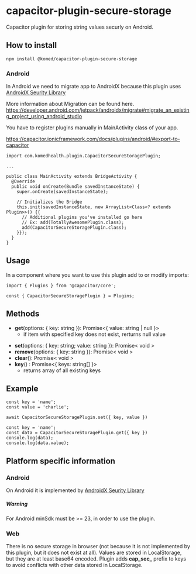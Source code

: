 # capacitor-plugin-secure-storage

Capacitor plugin for storing string values securly on Android.

## How to install

```
npm install @komed/capacitor-plugin-secure-storage
```


### Android

In Android we need to migrate app to AndroidX because this plugin uses [AndroidX Seurity Library](https://developer.android.com/reference/androidx/security/crypto/package-summary)
 
More information about Migration can be found here.
https://developer.android.com/jetpack/androidx/migrate#migrate_an_existing_project_using_android_studio

You have to register plugins manually in MainActivity class of your app.

https://capacitor.ionicframework.com/docs/plugins/android/#export-to-capacitor

```
import com.komedhealth.plugin.CapacitorSecureStoragePlugin;

...

public class MainActivity extends BridgeActivity {
  @Override
  public void onCreate(Bundle savedInstanceState) {
    super.onCreate(savedInstanceState);

    // Initializes the Bridge
    this.init(savedInstanceState, new ArrayList<Class<? extends Plugin>>() {{
      // Additional plugins you've installed go here
      // Ex: add(TotallyAwesomePlugin.class);
      add(CapacitorSecureStoragePlugin.class);
    }});
  }
}
```


## Usage

In a component where you want to use this plugin add to or modify imports:

```
import { Plugins } from '@capacitor/core';

const { CapacitorSecureStoragePlugin } = Plugins;
```

## Methods

- **get**(options: { key: string }): Promise<{ value: string | null }>
  - if item with specified key does not exist, rerturns null value
* **set**(options: { key: string; value: string }): Promise< void >
* **remove**(options: { key: string }): Promise< void >
* **clear**(): Promise< void >
* **key**() : Promise<{ keys: string[] }>
  - returns array of all existing keys

## Example

```
const key = 'name';
const value = 'charlie';

await CapacitorSecureStoragePlugin.set({ key, value })
```

```
const key = 'name';
const data = CapacitorSecureStoragePlugin.get({ key })
console.log(data);
console.log(data.value);
```

## Platform specific information

### Android

On Android it is implemented by  [AndroidX Seurity Library](https://developer.android.com/reference/androidx/security/crypto/package-summary)

##### Warning

For Android minSdk must be >= 23, in order to use the plugin.

### Web

There is no secure storage in browser (not because it is not implemented by this plugin, but it does not exist at all). Values are stored in LocalStorage, but they are at least base64 encoded. Plugin adds **cap_sec_** prefix to keys to avoid conflicts with other data stored in LocalStorage.
